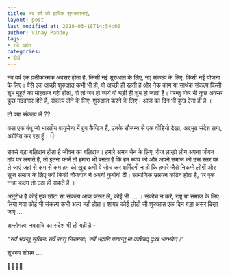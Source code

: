 ```yaml
---
title: नव वर्ष की हार्दिक शुभकामनाएं,
layout: post
last_modified_at: 2018-03-18T14:54:00
author: Vinay Pandey
tags:
- रवि दर्शन
categories:
- दीर्घ
---
```

नव वर्ष एक प्रतीकात्मक अवसर होता है, किसी नई शुरुआत के लिए, नए संकल्प के लिए, किसी नई योजना के लिए। वैसे एक अच्छी शुरुआत कभी भी हो, वो अच्छी ही रहती है और नेक काम या सार्थक संकल्प किसी शुभ मुहूर्त का मोहताज नही होता, वो तो जब हो जाये वो घड़ी ही शुभ हो जाती है। परन्तु फिर भी कुछ अवसर कुछ मददगार होते हैं, संकल्प लेने के लिए, शुरुआत करने के लिए। आज का दिन भी कुछ ऐसा ही है ।

तो क्या संकल्प लें ?? 

कल एक बंधु जो भारतीय वायुसेना में ग्रुप कैप्टिन हैं, उनके सौजन्य से एक वीडियो देखा, अद्भुत संदेश लगा, अग्रेषित कर रहा हूँ।  👇

सबसे बड़ा बलिदान होता है जीवन का बलिदान। हमारे अमन चैन के लिए, रोज लाखो लोग अपना जीवन दांव पर लगाते हैं, तो इतना फर्ज तो हमारा भी बनता है कि हम स्वयं को और अपने समाज को उस स्तर पर ले जाएं जहां से कम से कम हम को खुद कभी ये सोच कर शर्मिंदगी न हो कि हमारे जैसे निकम्मे लोगों और सुप्त समाज के लिए क्यो किसी नौजवान ने अपनी कुर्बानी दी।  सामाजिक उन्नयन कठिन होता है, पर एक नन्हा कदम तो उठा ही सकते हैं ।

अनुरोध है कोई एक छोटा सा संकल्प आज जरूर लें, कोई भी ....  । 
संकोच न करें, राष्ट्र या समाज के लिए लिया गया कोई भी संकल्प कभी अल्प नही होता। 
शायद कोई छोटी सी शुरुआत एक दिन बड़ा असर दिखा जाए ....

अन्तोगत्वा नवरात्रि का संदेश भी तो यही है -

_"सर्वे भवन्तु सुखिनः_ 
_सर्वे सन्तु निरामयाः,_
_सर्वे भद्राणि पश्यन्तु_
_मा कश्चिद् दुःख भाग्भवेत्।"_

शुभस्य शीघ्रम .... 

🙏🌷🌷🙏


